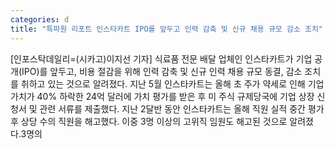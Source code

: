 ```yaml
---
categories: d
title: "특파원 리포트 인스타카트 IPO를 앞두고 인력 감축 및 신규 채용 규모 감소 조치"
---
```

[인포스탁데일리=(시카고)이지선 기자] 식료품 전문 배달 업체인 인스타카트가 기업 공개(IPO)를 앞두고, 비용 절감을 위해 인력 감축 및 신규 인력 채용 규모 동결, 감소 조치를 취하고 있는 것으로 알려졌다. 지난 5월 인스타카트는 올해 초 주가 약세로 인해 기업가치가 40% 하락한 24억 달러에 가치 평가를 받은 후 미 주식 규제당국에 기업 상장 신청서 및 관련 서류를 제출했다. 지난 2달반 동안 인스타카트는 올해 직원 실적 중간 평가후 상당 수의 직원을 해고했다. 이중 3명 이상의 고위직 임원도 해고된 것으로 알려졌다.3명의